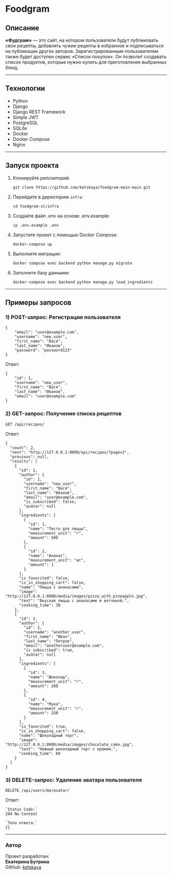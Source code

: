 # Foodgram

## Описание
**«Фудграм»** — это сайт, на котором пользователи будут публиковать свои рецепты, добавлять чужие рецепты в избранное и подписываться на публикации других авторов. Зарегистрированным пользователям также будет доступен сервис «Список покупок». Он позволит создавать список продуктов, которые нужно купить для приготовления выбранных блюд.

---

## Технологии
- Python 
- Django
- Django REST Framework
- Simple JWT
- PostgreSQL
- SQLite 
- Docker
- Docker Compose
- Nginx

---

## Запуск проекта

1. Клонируйте репозиторий:
   
   `git clone https://github.com/ketskaya/foodgram-main-main.git`

2. Перейдите в директорию `infra`:
   
   `cd foodgram-st/infra`

3. Создайте файл .env на основе .env.example:
   
   `cp .env.example .env`

4. Запустите проект с помощью Docker Compose:
   
   `docker-compose up`

5. Выполните миграции:
    
   `docker compose exec backend python manage.py migrate`

6. Заполните базу данными:
    
   `docker-compose exec backend python manage.py load_ingredients`

---

## Примеры запросов

### 1) POST-запрос: Регистрация пользователя

```
{
    "email": "user@example.com",
    "username": "new_user",
    "first_name": "Вася",
    "last_name": "Иванов",
    "password": "password123"
}
```

Ответ:
```
{
    "id": 1,
    "username": "new_user",
    "first_name": "Вася",
    "last_name": "Иванов",
    "email": "user@example.com"
}
```

### 2) GET-запрос: Получение списка рецептов

`GET /api/recipes/`

Ответ:
```
{
  "count": 2,
  "next": "http://127.0.0.1:8000/api/recipes/?page=2",
  "previous": null,
  "results": [
    {
      "id": 1,
      "author": {
        "id": 1,
        "username": "new_user",
        "first_name": "Вася",
        "last_name": "Иванов",
        "email": "user@example.com",
        "is_subscribed": false,
        "avatar": null
      },
      "ingredients": [
        {
          "id": 1,
          "name": "Тесто для пиццы",
          "measurement_unit": "г",
          "amount": 500
        },
        {
          "id": 2,
          "name": "Ананас",
          "measurement_unit": "шт",
          "amount": 1
        }
      ],
      "is_favorited": false,
      "is_in_shopping_cart": false,
      "name": "Пицца с ананасами",
      "image": "http://127.0.0.1:8000/media/images/pizza_with_pineapple.jpg",
      "text": "Вкусная пицца с ананасами и ветчиной.",
      "cooking_time": 30
    },
    {
      "id": 2,
      "author": {
        "id": 2,
        "username": "another_user",
        "first_name": "Иван",
        "last_name": "Петров",
        "email": "anotheruser@example.com",
        "is_subscribed": true,
        "avatar": null
      },
      "ingredients": [
        {
          "id": 3,
          "name": "Шоколад",
          "measurement_unit": "г",
          "amount": 200
        },
        {
          "id": 4,
          "name": "Мука",
          "measurement_unit": "г",
          "amount": 250
        }
      ],
      "is_favorited": true,
      "is_in_shopping_cart": false,
      "name": "Шоколадный торт",
      "image": "http://127.0.0.1:8000/media/images/chocolate_cake.jpg",
      "text": "Нежный шоколадный торт с кремом.",
      "cooking_time": 60
    }
  ]
}
```

### 3) DELETE-запрос: Удаление аватара пользователя

`DELETE /api/users/me/avatar/`

Ответ:
```
`Status Code:`
204 No Content

`Тело ответа:`
{}
```

---

### Автор
Проект разработан:  
**Екатерина Бутрина**   
GitHub: [ketskaya](https://github.com/ketskaya)

